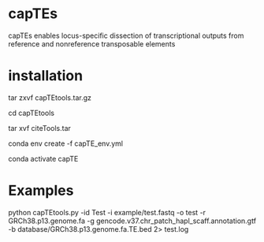 # capTEs
capTEs enables locus-specific dissection of transcriptional outputs from reference and nonreference transposable elements


# installation
tar zxvf capTEtools.tar.gz

cd capTEtools

tar xvf citeTools.tar

conda env create -f capTE_env.yml

conda activate capTE


# Examples
python capTEtools.py -id Test -i example/test.fastq -o test -r GRCh38.p13.genome.fa -g gencode.v37.chr_patch_hapl_scaff.annotation.gtf -b database/GRCh38.p13.genome.fa.TE.bed 2> test.log


